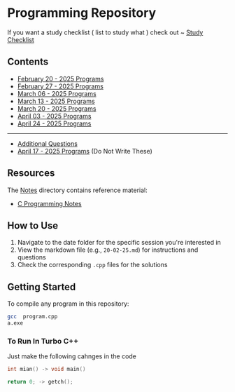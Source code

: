 # Programming Repository

If you want a study checklist ( list to study what ) check out ~ [Study Checklist](https://github.com/SpreadSheets600/C-Programs/blob/master/CHECKLIST.md)

## Contents

- [February 20 - 2025 Programs](./20-02-25/20-02-25.md)
- [February 27 - 2025 Programs](./27-02-25/27-02-25.md)
- [March 06 - 2025 Programs](./06-03-25/06-03-25.md)
- [March 13 - 2025 Programs](./13-03-25/13-03-25.md)
- [March 20 - 2025 Programs](./20-03-25/20-03-25.md)
- [April 03 - 2025 Programs](./03-04-25/03-04-25.md)
- [April 24 - 2025 Programs](./24-04-25/24-04-25.md)

---
- [Additional Questions](./Additional%20Programs/Additional.md)
- [April 17 - 2025 Programs](./17-04-25/17-04-25.md) (Do Not Write These)

## Resources

The [Notes](./Notes) directory contains reference material:

- [C Programming Notes](./Notes/CNotes.pdf)

## How to Use

1. Navigate to the date folder for the specific session you're interested in
2. View the markdown file (e.g., `20-02-25.md`) for instructions and questions
3. Check the corresponding `.cpp` files for the solutions

## Getting Started

To compile any program in this repository:

```bash
gcc  program.cpp
a.exe
```

### To Run In Turbo C++

Just make the following cahnges in the code

```c
int mian() -> void main()
```

```c
return 0; -> getch();
```
